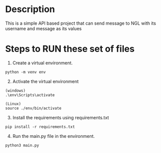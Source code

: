 # Description
This is a simple API based project that can send message to NGL with its username and message as its values

# Steps to RUN these set of files

1. Create a virtual environment.

```
python -m venv env
```

2. Activate the virtual environment

    
```
(windows)
.\env\Scripts\activate
```


```
(Linux)
source ./env/bin/activate
```
3. Install the requirements using requirements.txt

```
pip install -r requirements.txt
```

4. Run the main.py file in the environment.

```
python3 main.py 
```
